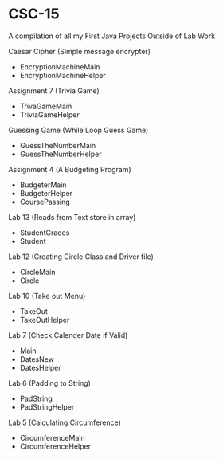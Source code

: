 # CSC-15
A compilation of all my First Java Projects Outside of Lab Work

Caesar Cipher (Simple message encrypter)
  - EncryptionMachineMain
  - EncryptionMachineHelper

Assignment 7 (Trivia Game)
  - TrivaGameMain
  - TriviaGameHelper

Guessing Game (While Loop Guess Game)
  - GuessTheNumberMain
  - GuessTheNumberHelper

Assignment 4 (A Budgeting Program)
  - BudgeterMain
  - BudgeterHelper
  - CoursePassing
  
Lab 13 (Reads from Text store in array)
  - StudentGrades
  - Student

Lab 12 (Creating Circle Class and Driver file)
  - CircleMain
  - Circle

Lab 10 (Take out Menu)
  - TakeOut
  - TakeOutHelper

Lab 7 (Check Calender Date if Valid)
  - Main  
  - DatesNew
  - DatesHelper

Lab 6 (Padding to String)
  - PadString
  - PadStringHelper

Lab 5 (Calculating Circumference)
  - CircumferenceMain  
  - CircumferenceHelper
